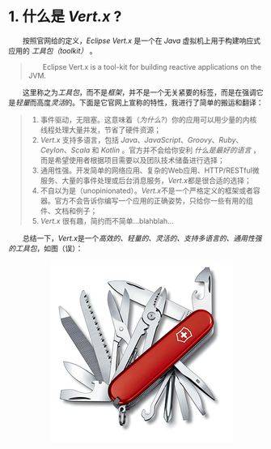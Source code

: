 # 1. 什么是 *Vert.x* ?

&emsp;&emsp;按照官网给的定义，*Eclipse Vert.x* 是一个在 *Java* 虚拟机上用于构建响应式应用的 *工具包（toolkit）* 。

> &emsp;&emsp;Eclipse Vert.x is a tool-kit for building reactive applications on the JVM.

&emsp;&emsp;这里称之为*工具包*，而不是*框架*，并不是一个无关紧要的标签，而是在强调它是*轻量*而高度*灵活*的。下面是它官网上宣称的特性，我进行了简单的搬运和翻译：

> 1. 事件驱动，无阻塞。这意味着（*为什么?*）你的应用可以用少量的内核线程处理大量并发，节省了硬件资源；
> 2. *Vert.x* 支持多语言，包括 *Java*、*JavaScript*、*Groovy*、*Ruby*、*Ceylon*、*Scala* 和 *Kotlin* 。官方并不会给你安利 *什么是最好的语言* ，而是希望使用者根据项目需要以及团队技术储备进行选择；
> 3. 通用性强。开发简单的网络应用、复杂的Web应用、HTTP/RESTful微服务、大量的事件处理或后台消息服务，*Vert.x*都是很合适的选择；
> 4. 不自以为是（unopinionated）。*Vert.x*不是一个严格定义的框架或者容器。官方不会告诉你编写一个应用的正确姿势，只给你一些有用的组件、文档和例子；
> 5. *Vert.x* 很有趣，简约而不简单...blahblah...

&emsp;&emsp;总结一下，*Vert.x*是一个*高效的、轻量的、灵活的、支持多语言的、通用性强的工具包*，如图（误）：

&emsp;&emsp;&emsp;&emsp;&emsp;&emsp;![瑞士军刀图片](sak.jpg)
